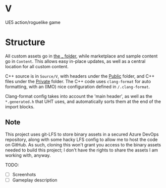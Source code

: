# V
UE5 action/roguelike game

# Structure
All custom assets go in [the _ folder](Content/_), while marketplace and sample content go in `Content`. This allows easy in-place updates, as well as a central location for all custom content.

C++ source is in `Source/V`, with headers under the [Public](Source/V/Public) folder, and C++ files under the [Private](Source/V/Private) folder. The C++ code uses `clang-format` for auto formatting, with an (IMO) nice configuration defined in `/.clang-format`. 

Clang-format config takes into account the 'main header', as well as the `*.generated.h` that UHT uses, and automatically sorts them at the end of the import blocks.

## Note
This project uses git-LFS to store binary assets in a secured Azure DevOps repository, along with some hacky LFS config to allow me to host the code on GitHub. As such, cloning this won't grant you access to the binary assets needed to build this project; I don't have the rights to share the assets I am working with, anyway.

TODO:
- [ ] Screenhots
- [ ] Gameplay description
